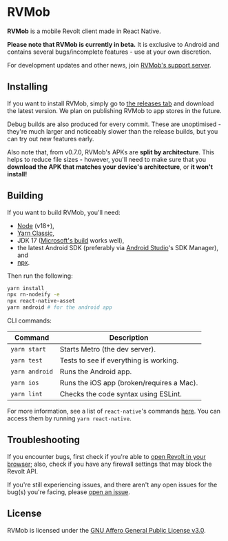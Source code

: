 # RVMob

**RVMob** is a mobile Revolt client made in React Native. 

**Please note that RVMob is currently in beta.** It is exclusive to Android and contains several bugs/incomplete features - use at your own discretion.

For development updates and other news, join [RVMob's support server](https://rvlt.gg/YW312HPF).

## Installing

If you want to install RVMob, simply go to [the releases tab](https://github.com/revoltchat/rvmob/releases) and download the latest version. We plan on publishing RVMob to app stores in the future.

Debug builds are also produced for every commit. These are unoptimised - they're much larger and noticeably slower than the release builds, but you can try out new features early.

Also note that, from v0.7.0, RVMob's APKs are **split by architecture**. This helps to reduce file sizes - however, you'll need to make sure that you **download the APK that matches your device's architecture**, or **it won't install!**

## Building

If you want to build RVMob, you'll need:
- [Node](https://nodejs.org/en/) (v18+),
- [Yarn Classic](https://classic.yarnpkg.com),
- JDK 17 ([Microsoft's build](https://learn.microsoft.com/en-gb/java/openjdk/download) works well),
- the latest Android SDK (preferably via [Android Studio](https://developer.android.com/studio)'s SDK Manager), and 
- [npx](https://www.npmjs.com/package/npx).

Then run the following:

```sh
yarn install
npx rn-nodeify -e
npx react-native-asset
yarn android # for the android app
```

CLI commands:

| Command          | Description                               |
| ---------------- | ----------------------------------------- |
| `yarn start`     | Starts Metro (the dev server).            |
| `yarn test`      | Tests to see if everything is working.    |
| `yarn android`   | Runs the Android app.                     |
| `yarn ios`       | Runs the iOS app (broken/requires a Mac). |
| `yarn lint`      | Checks the code syntax using ESLint.      |

For more information, see a list of `react-native`'s commands [here](https://github.com/react-native-community/cli/blob/master/docs/commands.md). You can access them by running `yarn react-native`.

## Troubleshooting

If you encounter bugs, first check if you're able to [open Revolt in your browser](https://app.revolt.chat); also, check if you have any firewall settings that may block the Revolt API.

If you're still experiencing issues, and there aren't any open issues for the bug(s) you're facing, please [open an issue](https://github.com/revoltchat/rvmob/issues).

## License

RVMob is licensed under the [GNU Affero General Public License v3.0](https://github.com/revoltchat/rvmob/blob/master/LICENSE).